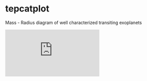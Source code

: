 # tepcatplot
Mass - Radius diagram of well characterized transiting exoplanets

![alt text](https://github.com/rabrahm/tepcatplot/blob/master/m-r.pdf)
